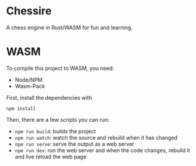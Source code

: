 # Chessire
A chess engine in Rust/WASM for fun and learning.

# WASM

To compile this project to WASM, you need:

* Node/NPM
* Wasm-Pack

First, install the dependencies with

    npm install

Then, there are a few scripts you can run:

* `npm run build`: builds the project
* `npm run watch`: watch the source and rebuild when it has changed
* `npm run serve`: serve the output as a web server
* `npm run dev`: run the web server and when the code changes, rebuild it and live reload the web page